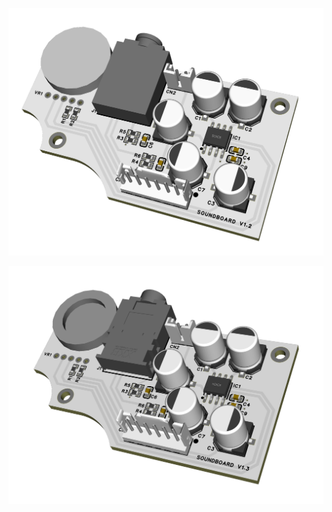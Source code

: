 
![V1.2 Board](/screenshots/prototype-v1.2.png?raw=true)


![V1.3 Board](/screenshots/prototype-v1.3.png?raw=true)
